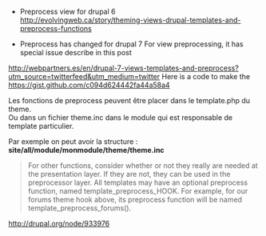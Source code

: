 * Preprocess view for drupal 6   
http://evolvingweb.ca/story/theming-views-drupal-templates-and-preprocess-functions

* Preprocess has changed for drupal 7
For view preprocessing, it has special issue describe in this post 

http://webpartners.es/en/drupal-7-views-templates-and-preprocess?utm_source=twitterfeed&utm_medium=twitter
Here is a code to make the 
https://gist.github.com/c094d624442fa44a58a4



Les fonctions de preprocess peuvent être placer dans le template.php du theme.   
Ou dans un fichier theme.inc dans le module qui est responsable de template particulier.

Par exemple on peut avoir la structure :   
**site/all/module/monmodule/theme/theme.inc**


> For other functions, consider whether or not they really are needed at the presentation layer. If they are not, they can be used in the preprocessor layer. All templates may have an optional preprocess function, named template_preprocess_HOOK. For example, for our forums theme hook above, its preprocess function will be named template_preprocess_forums().

http://drupal.org/node/933976